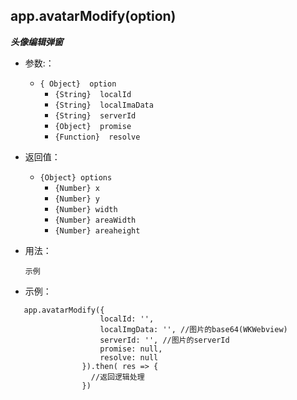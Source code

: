 ## app.avatarModify(option)

***头像编辑弹窗***

* 参数:：
  * ``{ Object}  option ``
    * ``{String}  localId``
    * ``{String}  localImaData``
    * ``{String}  serverId``
    * ``{Object}  promise``
    * ``{Function}  resolve``
 

* 返回值：
    * ``{Object} options``
      * ``{Number} x``
      * ``{Number} y``
      * ``{Number} width``
      * ``{Number} areaWidth``
      * ``{Number} areaheight``
* 用法：

      示例
      
* 示例：
```
   app.avatarModify({
                    localId: '',
                    localImgData: '', //图片的base64(WKWebview)
                    serverId: '', //图片的serverId
                    promise: null,
                    resolve: null
                }).then( res => {
                  //返回逻辑处理
                })
``````